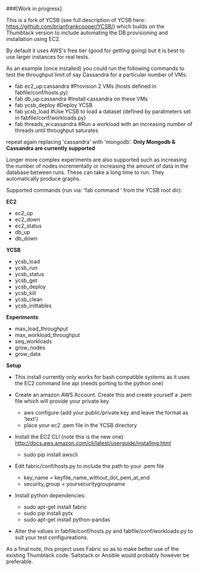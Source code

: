 ###[Work in progress]

This is a fork of YCSB (see full description of YCSB here: https://github.com/brianfrankcooper/YCSB/) which builds on the Thumbtack version to include automating the DB provisioning and installation using EC2.

By default it uses AWS's free tier (good for getting going) but it is best to use larger instances for real tests.

As an example (once installed) you could run the following commands to test the throughput limit of say Cassandra for a particular number of VMs:

- fab ec2_up:cassandra           #Provision 2 VMs (hosts defined in fabfile/conf/hosts.py)
- fab db_up:cassandra            #Install cassandra on these VMs
- fab ycsb_deploy                #Deploy YCSB
- fab ycsb_load                  #Use YCSB to load a dataset (defined by paratmeters set in fabfile/conf/workloads.py)
- fab threads_w:cassandra        #Run a workload with an increasing number of threads until throughput saturates

repeat again replacing 'cassandra' with 'mongodb'. **Only Mongodb & Cassandra are currently supported**

Longer more complex experiments are also supported such as increasing the number of nodes incrementally or increasing the amount of data in the database between runs. These can take a long time to run. They automatically produce graphs.

Supported commands (run via: 'fab command <args>' from the YCSB root dir):

**EC2**

- ec2_up
- ec2_down
- ec2_status
- db_up
- db_down

**YCSB**

- ycsb_load
- ycsb_run
- ycsb_status
- ycsb_get
- ycsb_deploy
- ycsb_kill
- ycsb_clean
- ycsb_inittables

**Experiments**

- max_load_throughput
- max_workload_throughput
- seq_workloads
- grow_nodes
- grow_data

**Setup**

* This install currently only works for bash compatible systems as it uses the EC2 command line api (needs porting to the python one)

* Create an amazon AWS Account. Create this and create yourself a .pem file which will provide your private key
    - aws configure (add your public/private key and leave the format as 'text')
    - place your ec2 .pem file in the YCSB directory

* Install the EC2 CLI (note this is the new one) http://docs.aws.amazon.com/cli/latest/userguide/installing.html
    - sudo pip install awscli

* Edit fabric/conf/hosts.py to include the path to your .pem file
    - key_name = keyfile_name_without_dot_pem_at_end
    - security_group = yoursecuritygroupname
    
* Install python dependencies:
    - sudo apt-get install fabric
    - sudo pip install pytx
    - sudo apt-get install python-pandas

* Alter the values in fabfile/conf/hosts.py and fabfile/conf/workloads.py to suit your test configureations. 

As a final note, this project uses Fabric so as to make better use of the existing Thumbtack code. Saltstack or Ansible would probably however be preferable.